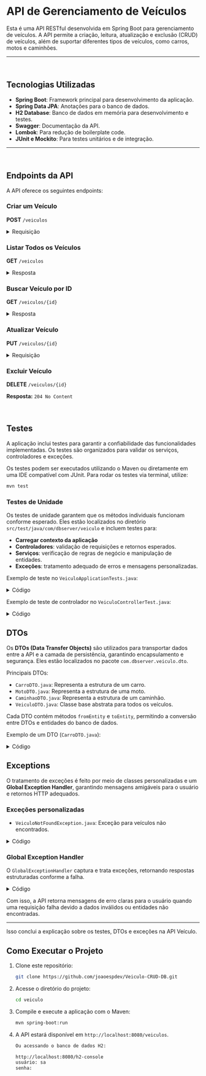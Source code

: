 # API de Gerenciamento de Veículos

Esta é uma API RESTful desenvolvida em Spring Boot para gerenciamento de veículos. A API permite a criação, leitura, atualização e exclusão (CRUD) de veículos, além de suportar diferentes tipos de veículos, como carros, motos e caminhões.

---
<br>

## Tecnologias Utilizadas

- **Spring Boot**: Framework principal para desenvolvimento da aplicação.
- **Spring Data JPA**: Anotações para o banco de dados.
- **H2 Database**: Banco de dados em memória para desenvolvimento e testes.
- **Swagger**: Documentação da API.
- **Lombok**: Para redução de boilerplate code.
- **JUnit e Mockito**: Para testes unitários e de integração.

---
<br>

## Endpoints da API

A API oferece os seguintes endpoints:

### Criar um Veículo

**POST** `/veiculos`

<details>
<summary>Requisição</summary>

```json
{
  "tipo": "Carro",
  "marca": "Toyota",
  "modelo": "Corolla",
  "anoFabricacao": 2023,
  "numeroPortas": 4
}
```

**Resposta**

```json
{
  "id": 1,
  "tipo": "Carro",
  "marca": "Toyota",
  "modelo": "Corolla",
  "anoFabricacao": 2023,
  "numeroPortas": 4
}
```
---

</details>

### Listar Todos os Veículos

**GET** `/veiculos`
  


<details>
<summary>Resposta</summary>

```json
[
  {
    "id": 1,
    "tipo": "Carro",
    "marca": "Toyota",
    "modelo": "Corolla",
    "anoFabricacao": 2023,
    "numeroPortas": 4
  },
  {
    "id": 2,
    "tipo": "Moto",
    "marca": "Honda",
    "modelo": "CB 500",
    "anoFabricacao": 2022,
    "temPartidaEletrica": true
  }
]
```

---

</details>

### Buscar Veículo por ID

**GET** `/veiculos/{id}`

<details>
<summary>Resposta</summary>

```json
{
  "id": 1,
  "tipo": "Carro",
  "marca": "Toyota",
  "modelo": "Corolla",
  "anoFabricacao": 2023,
  "numeroPortas": 4
}
```

---

</details>

### Atualizar Veículo

**PUT** `/veiculos/{id}`

<details>
<summary>Requisição</summary>

```json
{
  "id": 1,
  "tipo": "Carro",
  "marca": "Ford",
  "modelo": "Focus",
  "anoFabricacao": 2021,
  "numeroPortas": 4
}
```

**Resposta:**

```json
{
  "id": 1,
  "tipo": "Carro",
  "marca": "Ford",
  "modelo": "Focus",
  "anoFabricacao": 2021,
  "numeroPortas": 4
}
```

---
</details>

### Excluir Veículo

**DELETE** `/veiculos/{id}`

**Resposta:** `204 No Content`
<br><br><br>

## Testes

A aplicação inclui testes para garantir a confiabilidade das funcionalidades implementadas. Os testes são organizados para validar os serviços, controladores e exceções. 

Os testes podem ser executados utilizando o Maven ou diretamente em uma IDE compatível com JUnit. Para rodar os testes via terminal, utilize:

```sh
mvn test
```

### Testes de Unidade
Os testes de unidade garantem que os métodos individuais funcionam conforme esperado. 
Eles estão localizados no diretório `src/test/java/com/dbserver/veiculo` e incluem testes para:

- **Carregar contexto da aplicação**
- **Controladores**: validação de requisições e retornos esperados.
- **Serviços**: verificação de regras de negócio e manipulação de entidades.
- **Exceções**: tratamento adequado de erros e mensagens personalizadas.

Exemplo de teste no `VeiculoApplicationTests.java`:

<details>
<summary>Código</summary>
  
```java
@SpringBootTest
class VeiculoApplicationTests {

    @Test
    void contextLoads() {
    }
}
```
</details>

Exemplo de teste de controlador no `VeiculoControllerTest.java`:

<details>
<summary>Código</summary>
  
```java
@WebMvcTest(VeiculoController.class)
class VeiculoControllerTest {
    
    @Autowired
    private MockMvc mockMvc;

    @Autowired
    private ObjectMapper objectMapper;

    @MockBean
    private VeiculoService veiculoService;

    @Test
    void deveRetornarNotFoundQuandoVeiculoNaoExiste() throws Exception {
        Long veiculoId = 1L;
        when(veiculoService.buscarVeiculoPorId(veiculoId)).thenThrow(new VeiculoNotFoundException(veiculoId));

        mockMvc.perform(get("/veiculos/" + veiculoId))
                .andExpect(status().isNotFound())
                .andExpect(content().string("Veículo com ID 1 não encontrado."));
    }
}
```

---
</details>

## DTOs

Os **DTOs (Data Transfer Objects)** são utilizados para transportar dados entre a API e a camada de persistência, garantindo encapsulamento e segurança. Eles estão localizados no pacote `com.dbserver.veiculo.dto`.

Principais DTOs:

- `CarroDTO.java`: Representa a estrutura de um carro.
- `MotoDTO.java`: Representa a estrutura de uma moto.
- `CaminhaoDTO.java`: Representa a estrutura de um caminhão.
- `VeiculoDTO.java`: Classe base abstrata para todos os veículos.

Cada DTO contém métodos `fromEntity` e `toEntity`, permitindo a conversão entre DTOs e entidades do banco de dados.

Exemplo de um DTO (`CarroDTO.java`):

<details>
<summary>Código</summary>
  
```java
@Data
@EqualsAndHashCode(callSuper = true)
public class CarroDTO extends VeiculoDTO {
    
    @NotNull(message = "O campo 'numeroPortas' não pode ser nulo.")
    private Integer numeroPortas;

    public static CarroDTO fromEntity(Carro carro) {
        CarroDTO carroDTO = new CarroDTO();
        carroDTO.setId(carro.getId());
        carroDTO.setTipo(carro.getTipo());
        carroDTO.setMarca(carro.getMarca());
        carroDTO.setModelo(carro.getModelo());
        carroDTO.setAnoFabricacao(carro.getAnoFabricacao());
        carroDTO.setNumeroPortas(carro.getNumeroPortas());
        return carroDTO;
    }

    @Override
    public Carro toEntity() {
        Carro carro = new Carro();
        carro.setId(this.getId());
        carro.setTipo(this.getTipo());
        carro.setMarca(this.getMarca());
        carro.setModelo(this.getModelo());
        carro.setAnoFabricacao(this.getAnoFabricacao());
        carro.setNumeroPortas(this.getNumeroPortas());
        return carro;
    }
}
```

---
</details>

## Exceptions

O tratamento de exceções é feito por meio de classes personalizadas e um **Global Exception Handler**, garantindo mensagens amigáveis para o usuário e retornos HTTP adequados. 

### Exceções personalizadas
- `VeiculoNotFoundException.java`: Exceção para veículos não encontrados.

<details>
<summary>Código</summary>

```java
public class VeiculoNotFoundException extends RuntimeException {
    public VeiculoNotFoundException(Long id) {
        super("Veículo com ID " + id + " não encontrado.");
    }
}
```
</details>

### Global Exception Handler
O `GlobalExceptionHandler` captura e trata exceções, retornando respostas estruturadas conforme a falha.

<details>
<summary>Código</summary>

```java
@ControllerAdvice
public class GlobalExceptionHandler {

    @ExceptionHandler(VeiculoNotFoundException.class)
    public ResponseEntity<String> handleVeiculoNotFoundException(VeiculoNotFoundException ex) {
        return ResponseEntity.status(HttpStatus.NOT_FOUND).body(ex.getMessage());
    }

    @ExceptionHandler(IllegalArgumentException.class)
    public ResponseEntity<String> handleIllegalArgumentException(IllegalArgumentException ex) {
        return ResponseEntity.status(HttpStatus.BAD_REQUEST).body(ex.getMessage());
    }

    @ExceptionHandler(MethodArgumentNotValidException.class)
    public ResponseEntity<Map<String, String>> handleValidationExceptions(MethodArgumentNotValidException ex) {
        Map<String, String> errors = new HashMap<>();
        ex.getBindingResult().getFieldErrors().forEach(error ->
                errors.put(error.getField(), error.getDefaultMessage())
        );
        return ResponseEntity.status(HttpStatus.BAD_REQUEST).body(errors);
    }
}
```

</details>

Com isso, a API retorna mensagens de erro claras para o usuário quando uma requisição falha devido a dados inválidos ou entidades não encontradas.

---

Isso conclui a explicação sobre os testes, DTOs e exceções na API Veículo.



## Como Executar o Projeto

1. Clone este repositório:

   ```sh
   git clone https://github.com/joaoespdev/Veiculo-CRUD-DB.git
   ```

2. Acesse o diretório do projeto:

   ```sh
   cd veiculo
   ```

3. Compile e execute a aplicação com o Maven:

   ```sh
   mvn spring-boot:run
   ```

4. A API estará disponível em `http://localhost:8080/veiculos`.

   ```sh
   Ou acessando o banco de dados H2:
   
   http://localhost:8080/h2-console
   usuário: sa
   senha:
   ```


